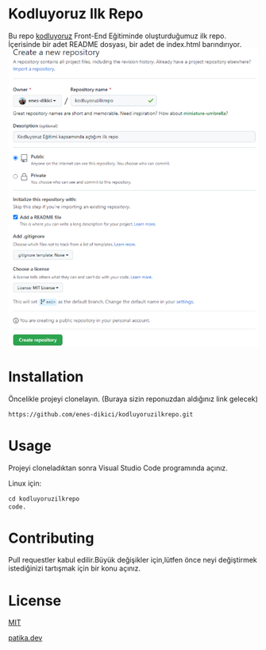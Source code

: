 # Kodluyoruz Ilk Repo
Bu repo [kodluyoruz](https://kodluyoruz.org/tr/kodluyoruz/) Front-End Eğitiminde oluşturduğumuz ilk repo. İçerisinde bir adet README dosyası, bir adet de index.html barındırıyor.
![Images](Images/patikaIlkRepoSS.png)

# Installation
Öncelikle projeyi clonelayın. (Buraya sizin reponuzdan aldığınız link gelecek)
```
https://github.com/enes-dikici/kodluyoruzilkrepo.git
```
# Usage
Projeyi cloneladıktan sonra Visual Studio Code programında açınız.

Linux için:
```
cd kodluyoruzilkrepo
code.
```
# Contributing
Pull requestler kabul edilir.Büyük değişikler için,lütfen önce neyi değiştirmek istediğinizi tartışmak için bir konu açınız.

# License
[MIT](https://choosealicense.com/licenses/mit/)

[patika.dev](https://www.patika.dev/tr)

